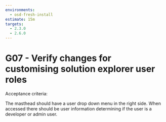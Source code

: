 ```yaml
---
environments:
  - osd-fresh-install
estimate: 15m
targets:
  - 2.3.0
  - 2.6.0
---
```


# G07 - Verify changes for customising solution explorer user roles

Acceptance criteria:

The masthead should have a user drop down menu in the right side. When accessed there should be user information determining if the user is a developer or admin user.
